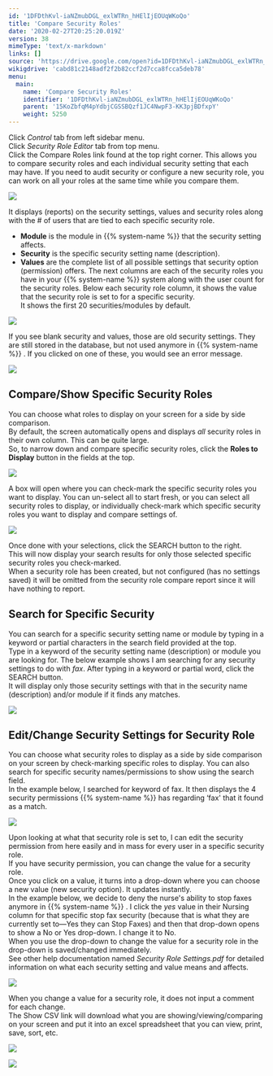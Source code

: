 ```yaml
---
id: '1DFDthKvl-iaNZmubDGL_exlWTRn_hHElIjEOUqWKoQo'
title: 'Compare Security Roles'
date: '2020-02-27T20:25:20.019Z'
version: 38
mimeType: 'text/x-markdown'
links: []
source: 'https://drive.google.com/open?id=1DFDthKvl-iaNZmubDGL_exlWTRn_hHElIjEOUqWKoQo'
wikigdrive: 'cabd81c2148adf2f2b82ccf2d7cca8fcca5deb78'
menu:
  main:
    name: 'Compare Security Roles'
    identifier: '1DFDthKvl-iaNZmubDGL_exlWTRn_hHElIjEOUqWKoQo'
    parent: '15KoZbfqM4pYdbjCGSSBQzf1JC4NwpF3-KK3pjBDfxpY'
    weight: 5250
---
```

Click *Control* tab from left sidebar menu.  
Click *Security Role Editor* tab from top menu.  
Click the Compare Roles link found at the top right corner. This allows you to compare security roles and each individual security setting that each may have. If you need to audit security or configure a new security role, you can work on all your roles at the same time while you compare them.
  
![](../compare-security-roles.assets/10000000000003850000008C719478152A3C3FFC.png)  

It displays (reports) on the security settings, values and security roles along with the # of users that are tied to each specific security role.
* <strong>Module</strong> is the module in {{% system-name %}} that the security setting affects.
* <strong>Security</strong> is the specific security setting name (description).
* <strong>Values</strong> are the complete list of all possible settings that security option (permission) offers.
The next columns are each of the security roles you have in your {{% system-name %}} system along with the user count for the security roles. Below each security role column, it shows the value that the security role is set to for a specific security.  
It shows the first 20 securities/modules by default.
  
![](../compare-security-roles.assets/10000000000002D800000184C45D594D9EB52A54.png)  

If you see blank security and values, those are old security settings. They are still stored in the database, but not used anymore in {{% system-name %}} . If you clicked on one of these, you would see an error message.
  
![](../compare-security-roles.assets/10000000000001A800000080A4494BC7A023DC89.png)  

  
## Compare/Show Specific Security Roles  
  
You can choose what roles to display on your screen for a side by side comparison.  
By default, the screen automatically opens and displays *all* security roles in their own column. This can be quite large.  
So, to narrow down and compare specific security roles, click the **Roles to Display** button in the fields at the top.
  
![](../compare-security-roles.assets/1000000000000481000000ACE716D823376FAE18.png)  

A box will open where you can check-mark the specific security roles you want to display. You can un-select all to start fresh, or you can select all security roles to display, or individually check-mark which specific security roles you want to display and compare settings of.
  
![](../compare-security-roles.assets/10000000000001890000009A24A4B67C6AD612A1.png)  

Once done with your selections, click the SEARCH button to the right.  
This will now display your search results for only those selected specific security roles you check-marked.  
When a security role has been created, but not configured (has no settings saved) it will be omitted from the security role compare report since it will have nothing to report.
  
## Search for Specific Security  
  
You can search for a specific security setting name or module by typing in a keyword or partial characters in the search field provided at the top.  
Type in a keyword of the security setting name (description) or module you are looking for. The below example shows I am searching for any security settings to do with *fax*. After typing in a keyword or partial word, click the SEARCH button.  
It will display only those security settings with that in the security name (description) and/or module if it finds any matches.
  
![](../compare-security-roles.assets/1000000000000367000000C7B4D17F8E925758BD.png)  

  
## Edit/Change Security Settings for Security Role  
  
You can choose what security roles to display as a side by side comparison on your screen by check-marking specific roles to display. You can also search for specific security names/permissions to show using the search field.  
In the example below, I searched for keyword of fax. It then displays the 4 security permissions {{% system-name %}} has regarding ‘fax' that it found as a match.
  
![](../compare-security-roles.assets/1000000000000367000000C7B4D17F8E925758BD.png)  

Upon looking at what that security role is set to, I can edit the security permission from here easily and in mass for every user in a specific security role.  
If you have security permission, you can change the value for a security role.  
Once you click on a value, it turns into a drop-down where you can choose a new value (new security option). It updates instantly.  
In the example below, we decide to deny the nurse's ability to stop faxes anymore in {{% system-name %}} . I click the *yes* value in their Nursing column for that specific stop fax security (because that is what they are currently set to—Yes they can Stop Faxes) and then that drop-down opens to show a No or Yes drop-down. I change it to No.  
When you use the drop-down to change the value for a security role in the drop-down is saved/changed immediately.  
See other help documentation named *Security Role Settings.pdf* for detailed information on what each security setting and value means and affects.
  
![](../compare-security-roles.assets/1000000000000342000000C5121BF9ECCC3CB368.png)  

When you change a value for a security role, it does not input a comment for each change.  
The Show CSV link will download what you are showing/viewing/comparing on your screen and put it into an excel spreadsheet that you can view, print, save, sort, etc.
  
![](../compare-security-roles.assets/100000000000015A00000041EA419A7AA650EA31.png)  

  
![](../compare-security-roles.assets/10000000000002A90000012A334E93AF3B53DF24.png)  

